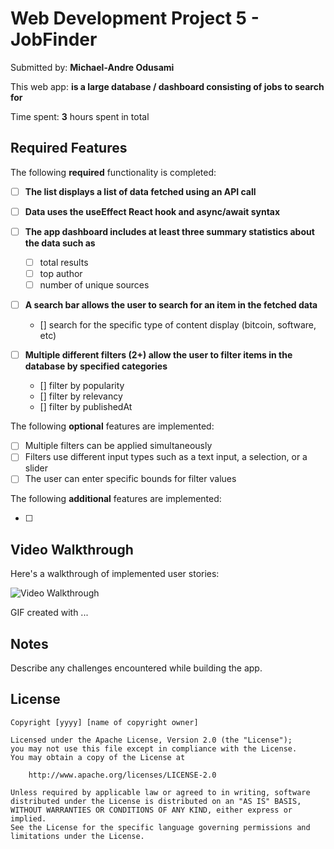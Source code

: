 # Web Development Project 5 - **JobFinder**

Submitted by: **Michael-Andre Odusami**

This web app: **is a large database / dashboard consisting of jobs to search for**

Time spent: **3** hours spent in total

## Required Features

The following **required** functionality is completed:

-   [ ] **The list displays a list of data fetched using an API call**
-   [ ] **Data uses the useEffect React hook and async/await syntax**
-   [ ] **The app dashboard includes at least three summary statistics about the data such as**

    -   [ ] total results
    -   [ ] top author
    -   [ ] number of unique sources

-   [ ] **A search bar allows the user to search for an item in the fetched data**

    -   [] search for the specific type of content display (bitcoin, software, etc)

-   [ ] **Multiple different filters (2+) allow the user to filter items in the database by specified categories**
    -   [] filter by popularity
    -   [] filter by relevancy
    -   [] filter by publishedAt

The following **optional** features are implemented:

-   [ ] Multiple filters can be applied simultaneously
-   [ ] Filters use different input types such as a text input, a selection, or a slider
-   [ ] The user can enter specific bounds for filter values

The following **additional** features are implemented:

-   [ ]

## Video Walkthrough

Here's a walkthrough of implemented user stories:

<img src='http://i.imgur.com/link/to/your/gif/file.gif' title='Video Walkthrough' width='' alt='Video Walkthrough' />

<!-- Replace this with whatever GIF tool you used! -->

GIF created with ...

<!-- Recommended tools:
[Kap](https://getkap.co/) for macOS
[ScreenToGif](https://www.screentogif.com/) for Windows
[peek](https://github.com/phw/peek) for Linux. -->

## Notes

Describe any challenges encountered while building the app.

## License

    Copyright [yyyy] [name of copyright owner]

    Licensed under the Apache License, Version 2.0 (the "License");
    you may not use this file except in compliance with the License.
    You may obtain a copy of the License at

        http://www.apache.org/licenses/LICENSE-2.0

    Unless required by applicable law or agreed to in writing, software
    distributed under the License is distributed on an "AS IS" BASIS,
    WITHOUT WARRANTIES OR CONDITIONS OF ANY KIND, either express or implied.
    See the License for the specific language governing permissions and
    limitations under the License.
